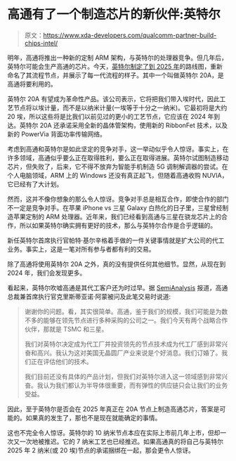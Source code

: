 # 高通有了一个制造芯片的新伙伴:英特尔

> 原文：<https://www.xda-developers.com/qualcomm-partner-build-chips-intel/>

明年，高通将推出一种新的定制 ARM 架构，与英特尔的处理器竞争。但几年后，英特尔可能会生产高通的芯片。今天，[英特尔制定了到 2025 年](https://www.xda-developers.com/intel-roadmap-2025-renames-nodes/)的路线图，重新命名了其流程节点，并展示了每一代流程的样子。其中一个叫做英特尔 20A，是高通将要利用的。

英特尔 20A 有望成为革命性产品。该公司表示，它将把我们带入埃时代，因此工艺节点将以埃计量，而不是以纳米计量(一埃等于十分之一纳米)。它最初将是大约 20 埃，所以这些将是比我们以前见过的更小的工艺节点，它应该在 2024 年到达。英特尔 20A 还承诺采用全新的晶体管架构，使用新的 RibbonFet 技术，以及新的 PowerVia 背面功率传输网络。

考虑到高通和英特尔是如此坚定的竞争对手，这一举动似乎令人惊讶。事实上，在许多领域，高通似乎要么正在取得胜利，要么正在取得进展。英特尔试图制造移动芯片，但失败了，后来，它不得不放弃为智能手机制造 5G 调制解调器的尝试。在个人电脑领域，ARM 上的 Windows 还没有真正起飞，但随着高通收购 NUVIA，它已经有了大计划。

然而，这并不像你想象的那么令人惊讶。竞争对手总是相互合作，即使合作的部门不一定是竞争对手。在苹果 iPhone vs 三星 Galaxy 白热化的日子里，三星曾经制造苹果定制的 ARM 处理器。近年来，我们已经看到高通与三星在骁龙芯片上的合作，所以如果英特尔确实拥有更好的技术，那么与英特尔合作是合乎逻辑的。

新任英特尔首席执行官帕特·基尔辛格着手做的一件关键事情就是扩大公司的代工业务。事实上，这是一笔对所有参与者都有利的交易。

除了高通将使用英特尔 20A 之外，真的没有提供任何其他细节。显然，从现在到 2024 年，我们会发现更多。

看起来，英特尔吹嘘高通是其代工客户还为时过早。据 [SemiAnalysis](https://semianalysis.substack.com/p/intel-grossly-exaggerates-foundry) 报道，高通总裁兼首席执行官克里斯蒂亚诺·阿蒙被问及此笔交易时说道:

> 谢谢你的问题。看，其实很简单。高通，鉴于我们的规模，我们可能是为数不多的能够在领先节点进行多种采购的公司之一。我们今天有两个战略合作伙伴，那就是 TSMC 和三星。
> 
> 我们对英特尔决定成为代工厂并投资领先的节点技术成为代工厂感到非常兴奋和高兴。我认为这对美国无晶圆厂产业来说是个好消息。我们订婚了。我们正在评估他们的技术。
> 
> 我们目前还没有具体的产品计划，但我们对英特尔进入这一领域感到非常兴奋。我认为我们都认为半导体很重要，而有弹性的供应链只会让我们的业务受益。

因此，至于英特尔是否会在 2025 年真正在 20A 节点上制造高通芯片，答案是可能的。如果真的发生了，那也不是现在就能确定的事情。

这也不完全令人惊讶。英特尔的 10 纳米节点本应在实际上市前几年上市，但却一次又一次地被推迟。它的 7 纳米工艺也已经推迟。如果高通真的将自己与英特尔 2025 年 2 纳米(或 20 埃)节点的承诺捆绑在一起，那会更令人惊讶。